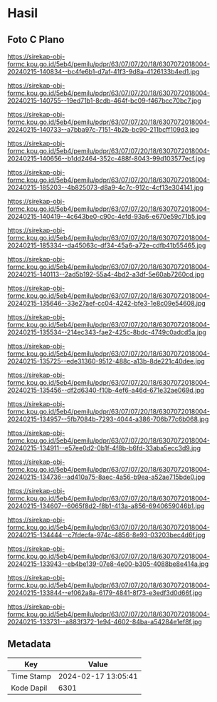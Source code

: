 # Hasil

## Foto C Plano

https://sirekap-obj-formc.kpu.go.id/5eb4/pemilu/pdpr/63/07/07/20/18/6307072018004-20240215-140834--bc4fe6b1-d7af-41f3-9d8a-4126133b4ed1.jpg

https://sirekap-obj-formc.kpu.go.id/5eb4/pemilu/pdpr/63/07/07/20/18/6307072018004-20240215-140755--19ed71b1-8cdb-464f-bc09-f467bcc70bc7.jpg

https://sirekap-obj-formc.kpu.go.id/5eb4/pemilu/pdpr/63/07/07/20/18/6307072018004-20240215-140733--a7bba97c-7151-4b2b-bc90-211bcff109d3.jpg

https://sirekap-obj-formc.kpu.go.id/5eb4/pemilu/pdpr/63/07/07/20/18/6307072018004-20240215-140656--b1dd2464-352c-488f-8043-99d103577ecf.jpg

https://sirekap-obj-formc.kpu.go.id/5eb4/pemilu/pdpr/63/07/07/20/18/6307072018004-20240215-185203--4b825073-d8a9-4c7c-912c-4cf13e304141.jpg

https://sirekap-obj-formc.kpu.go.id/5eb4/pemilu/pdpr/63/07/07/20/18/6307072018004-20240215-140419--4c643be0-c90c-4efd-93a6-e670e59c71b5.jpg

https://sirekap-obj-formc.kpu.go.id/5eb4/pemilu/pdpr/63/07/07/20/18/6307072018004-20240215-185334--da45063c-df34-45a6-a72e-cdfb41b55465.jpg

https://sirekap-obj-formc.kpu.go.id/5eb4/pemilu/pdpr/63/07/07/20/18/6307072018004-20240215-140113--2ad5b192-55a4-4bd2-a3df-5e60ab7260cd.jpg

https://sirekap-obj-formc.kpu.go.id/5eb4/pemilu/pdpr/63/07/07/20/18/6307072018004-20240215-135646--33e27aef-cc04-4242-bfe3-1e8c09e54608.jpg

https://sirekap-obj-formc.kpu.go.id/5eb4/pemilu/pdpr/63/07/07/20/18/6307072018004-20240215-135534--214ec343-fae2-425c-8bdc-4749c0adcd5a.jpg

https://sirekap-obj-formc.kpu.go.id/5eb4/pemilu/pdpr/63/07/07/20/18/6307072018004-20240215-135725--ede31360-9512-488c-a13b-8de221c40dee.jpg

https://sirekap-obj-formc.kpu.go.id/5eb4/pemilu/pdpr/63/07/07/20/18/6307072018004-20240215-135456--df2d6340-f10b-4ef6-a46d-671e32ae069d.jpg

https://sirekap-obj-formc.kpu.go.id/5eb4/pemilu/pdpr/63/07/07/20/18/6307072018004-20240215-134957--5fb7084b-7293-4044-a386-706b77c6b068.jpg

https://sirekap-obj-formc.kpu.go.id/5eb4/pemilu/pdpr/63/07/07/20/18/6307072018004-20240215-134911--e57ee0d2-0b1f-4f8b-b6fd-33aba5ecc3d9.jpg

https://sirekap-obj-formc.kpu.go.id/5eb4/pemilu/pdpr/63/07/07/20/18/6307072018004-20240215-134736--ad410a75-8aec-4a56-b9ea-a52ae715bde0.jpg

https://sirekap-obj-formc.kpu.go.id/5eb4/pemilu/pdpr/63/07/07/20/18/6307072018004-20240215-134607--6065f8d2-f8b1-413a-a856-6940659046b1.jpg

https://sirekap-obj-formc.kpu.go.id/5eb4/pemilu/pdpr/63/07/07/20/18/6307072018004-20240215-134444--c7fdecfa-974c-4856-8e93-03203bec4d6f.jpg

https://sirekap-obj-formc.kpu.go.id/5eb4/pemilu/pdpr/63/07/07/20/18/6307072018004-20240215-133943--eb4be139-07e8-4e00-b305-4088be8e414a.jpg

https://sirekap-obj-formc.kpu.go.id/5eb4/pemilu/pdpr/63/07/07/20/18/6307072018004-20240215-133844--ef062a8a-6179-4841-8f73-e3edf3d0d66f.jpg

https://sirekap-obj-formc.kpu.go.id/5eb4/pemilu/pdpr/63/07/07/20/18/6307072018004-20240215-133731--a883f372-1e94-4602-84ba-a54284e1ef8f.jpg


## Metadata

| Key        | Value               |
| ---------- | ------------------- |
| Time Stamp | 2024-02-17 13:05:41 |
| Kode Dapil | 6301                |



